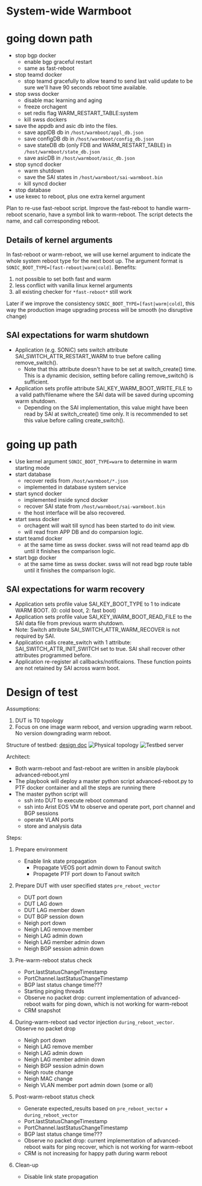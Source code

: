 # System-wide Warmboot

# going down path

- stop bgp docker 
  - enable bgp graceful restart
  - same as fast-reboot
- stop teamd docker
  - stop teamd gracefully to allow teamd to send last valid update to be sure we'll have 90 seconds reboot time available.
- stop swss docker
  - disable mac learning and aging
  - freeze orchagent
  - set redis flag WARM_RESTART_TABLE:system
  - kill swss dockers
- save the appdb and asic db into the files.
  - save applDB db in ```/host/warmboot/appl_db.json``` 
  - save configDB db in ```/host/warmboot/config_db.json``` 
  - save stateDB db (only FDB and WARM_RESTART_TABLE) in ```/host/warmboot/state_db.json``` 
  - save asicDB in ```/host/warmboot/asic_db.json```
- stop syncd docker
  - warm shutdown
  - save the SAI states in ```/host/warmboot/sai-warmboot.bin```
  - kill syncd docker
- stop database
- use kexec to reboot, plus one extra kernel argument

Plan to re-use fast-reboot script. Improve the fast-reboot to handle warm-reboot scenario, have a symbol link to warm-reboot. 
The script detects the name, and call corresponding reboot.

## Details of kernel arguments
In fast-reboot or warm-reboot, we will use kernel argument to indicate the whole system reboot type for the next boot up. The argument format is ```SONIC_BOOT_TYPE=[fast-reboot|warm|cold]```. Benefits:
1. not possible to set both fast and warm
2. less conflict with vanilla linux kernel arguments
3. all existing checker for ```*fast-reboot*``` still work

Later if we improve the consistency ```SONIC_BOOT_TYPE=[fast|warm|cold]```, this way the production image upgrading process will be smooth (no disruptive change)

## SAI expectations for warm shutdown
- Application (e.g. SONiC) sets switch attribute SAI_SWITCH_ATTR_RESTART_WARM to true before calling remove_switch().
  - Note that this attribute doesn't have to be set at switch_create() time. This is a dynamic decision, setting before calling remove_switch() is sufficient.
- Application sets profile attribute SAI_KEY_WARM_BOOT_WRITE_FILE to a valid path/filename where the SAI data will be saved during upcoming warm shutdown.
  - Depending on the SAI implementation, this value might have been read by SAI at switch_create() time only. It is recommended to set this value before calling create_switch().

# going up path

- Use kernel argument ```SONIC_BOOT_TYPE=warm``` to determine in warm starting mode
- start database
  - recover redis from ```/host/warmboot/*.json```
  - implemented in database system service
- start syncd docker
  - implemented inside syncd docker
  - recover SAI state from ```/host/warmboot/sai-warmboot.bin``` 
  - the host interface will be also recovered.
- start swss docker
  - orchagent will wait till syncd has been started to do init view.
  - will read from APP DB and do comparsion logic.
- start teamd docker
  - at the same time as swss docker. swss will not read teamd app db until it finishes the comparison logic.
- start bgp docker
  - at the same time as swss docker. swss will not read bgp route table until it finishes the comparison logic.

## SAI expectations for warm recovery
- Application sets profile value SAI_KEY_BOOT_TYPE to 1 to indicate WARM BOOT. (0: cold boot, 2: fast boot)
- Application sets profile value SAI_KEY_WARM_BOOT_READ_FILE to the SAI data file from previous warm shutdown.
- Note: Switch attribute SAI_SWITCH_ATTR_WARM_RECOVER is not required by SAI.
- Application calls create_switch with 1 attribute: SAI_SWITCH_ATTR_INIT_SWITCH set to true. SAI shall recover other attributes programmed before.
- Application re-register all callbacks/notificaions. These function points are not retained by SAI across warm boot.

# Design of test
Assumptions:
1. DUT is T0 topology
2. Focus on one image warm reboot, and version upgrading warm reboot. No version downgrading warm reboot.

Structure of testbed: [design doc](https://github.com/Azure/sonic-mgmt/blob/master/ansible/doc/README.testbed.Overview.md#sonic-testbed-overview)
![Physical topology](https://github.com/Azure/sonic-mgmt/raw/master/ansible/doc/img/testbed.png)
![Testbed server](https://github.com/Azure/sonic-mgmt/blob/master/ansible/doc/img/testbed-server.png)

Architect:
  - Both warm-reboot and fast-reboot are written in ansible playbook advanced-reboot.yml
  - The playbook will deploy a master python script advanced-reboot.py to PTF docker container and all the steps are running there
  - The master python script will
    - ssh into DUT to execute reboot command
    - ssh into Arist EOS VM to observe and operate port, port channel and BGP sessions
    - operate VLAN ports
    - store and analysis data

Steps:
1. Prepare environment
   - Enable link state propagation
     - Propagate VEOS port admin down to Fanout switch
     - Propagete PTF port down to Fanout switch

2. Prepare DUT with user specified states `pre_reboot_vector`
   - DUT port down
   - DUT LAG down
   - DUT LAG member down
   - DUT BGP session down
   - Neigh port down
   - Neigh LAG remove member
   - Neigh LAG admin down
   - Neigh LAG member admin down
   - Neigh BGP session admin down
   
3. Pre-warm-reboot status check
	 - Port.lastStatusChangeTimestamp
	 - PortChannel.lastStatusChangeTimestamp
	 - BGP last status change time???
	 - Starting pinging threads
   - Observe no packet drop: current implementation of advanced-reboot waits for ping down, which is not working for warm-reboot
   - CRM snapshot

4. During-warm-reboot sad vector injection `during_reboot_vector`. Observe no packet drop
	 - Neigh port down
	 - Neigh LAG remove member
	 - Neigh LAG admin down
	 - Neigh LAG member admin down
	 - Neigh BGP session admin down
	 - Neigh route change
	 - Neigh MAC change
	 - Neigh VLAN member port admin down (some or all)
   
5. Post-warm-reboot status check
	 - Generate expected_results based on `pre_reboot_vector` + `during_reboot_vector`
	 - Port.lastStatusChangeTimestamp
	 - PortChannel.lastStatusChangeTimestamp
	 - BGP last status change time???
   - Observe no packet drop: current implementation of advanced-reboot waits for ping recover, which is not working for warm-reboot
   - CRM is not increasing for happy path during warm reboot
   
5. Clean-up
   - Disable link state propagation
